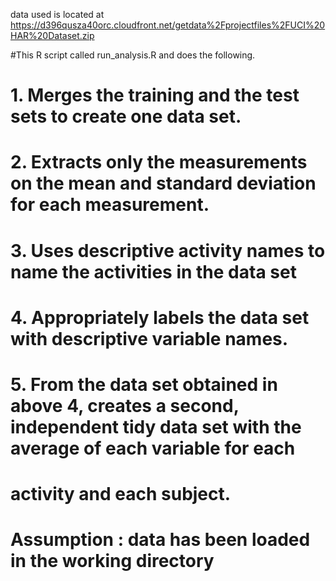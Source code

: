 data used is located at https://d396qusza40orc.cloudfront.net/getdata%2Fprojectfiles%2FUCI%20HAR%20Dataset.zip 

#This R script called run_analysis.R and does the following. 
# 1. Merges the training and the test sets to create one data set.
# 2. Extracts only the measurements on the mean and standard deviation for each measurement. 
# 3. Uses descriptive activity names to name the activities in the data set
# 4. Appropriately labels the data set with descriptive variable names. 
# 5. From the data set obtained in above 4, creates a second, independent tidy data set with the average of each variable for each 
#    activity and each subject.

# Assumption : data has been loaded in the working directory
